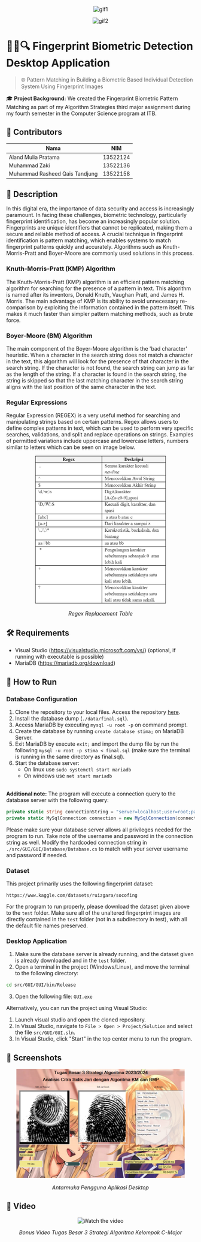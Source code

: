 <p align="center">
  <img src="./img/gif1.gif" alt="gif1">
</p>

<p align="center">
  <img src="./img/gif2.gif" alt="gif2">
</p>


# 🕵️‍♂️🔍 Fingerprint Biometric Detection Desktop Application

> 🌐 Pattern Matching in Building a Biometric Based Individual Detection System Using Fingerprint Images

🎓 **Project Background:**
We created the Fingerprint Biometric Pattern Matching as part of my Algorithm Strategies third major assignment during my fourth semester in the Computer Science program at ITB.

## 🪪 Contributors
| Nama | NIM |
|---|---|
| Aland Mulia Pratama | 13522124 |
| Muhammad Zaki | 13522136 |
| Muhammad Rasheed Qais Tandjung | 13522158 |

## 📝 Description
In this digital era, the importance of data security and access is increasingly paramount. In facing these challenges, biometric technology, particularly fingerprint identification, has become an increasingly popular solution. Fingerprints are unique identifiers that cannot be replicated, making them a secure and reliable method of access. A crucial technique in fingerprint identification is pattern matching, which enables systems to match fingerprint patterns quickly and accurately. Algorithms such as Knuth-Morris-Pratt and Boyer-Moore are commonly used solutions in this process.

### Knuth-Morris-Pratt (KMP) Algorithm
The Knuth-Morris-Pratt (KMP) algorithm is an efficient pattern matching algorithm for searching for the presence of a pattern in text. This algorithm is named after its inventors, Donald Knuth, Vaughan Pratt, and James H. Morris. The main advantage of KMP is its ability to avoid unnecessary re-comparison by exploiting the information contained in the pattern itself. This makes it much faster than simpler pattern matching methods, such as brute force.

### Boyer-Moore (BM) Algorithm
The main component of the Boyer-Moore algorithm is the 'bad character' heuristic. When a character in the search string does not match a character in the text, this algorithm will look for the presence of that character in the search string. If the character is not found, the search string can jump as far as the length of the string. If a character is found in the search string, the string is skipped so that the last matching character in the search string aligns with the last position of the same character in the text.

### Regular Expressions
Regular Expression (REGEX) is a very useful method for searching and manipulating strings based on certain patterns. Regex allows users to define complex patterns in text, which can be used to perform very specific searches, validations, and split and replace operations on strings. Examples of permitted variations include uppercase and lowercase letters, numbers similar to letters which can be seen on image below.

<div align="center">
  <img src="./img/RegexReplacement.png" alt="Interface" width="350"/>
  <p><i>Regex Replacement Table</i></p>
</div>


## 🛠️ Requirements 
- Visual Studio (https://visualstudio.microsoft.com/vs/) (optional, if running with executable is possible)
- MariaDB (https://mariadb.org/download)

## 🏃 How to Run
### Database Configuration
1. Clone the repository to your local files. Access the repository [here](repository-link).
2. Install the database dump (`./data/final.sql`).
3. Access MariaDB by executing `mysql -u root -p` on command prompt.
4. Create the database by running `create database stima;` on MariaDB Server.
5. Exit MariaDB by execute `exit;` and import the dump file by run the following `mysql -u root -p stima < final.sql` (make sure the terminal is running in the same directory as final.sql).
6. Start the database server:
    - On linux use `sudo systemctl start mariadb`
    - On windows use `net start mariadb`

<br>
<b>Additional note:</b> The program will execute a connection query to the database server with the following query: 

```cs
private static string connectionString = "server=localhost;user=root;password=;database=stima";
private static MySqlConnection connection = new MySqlConnection(connectionString);
```

Please make sure your database server allows all privileges needed for the program to run. Take note of the username and password in the connection string as well. Modify the hardcoded connection string in `./src/GUI/GUI/Database/Database.cs` to match with your server username and password if needed.

### Dataset
This project primarily uses the following fingerprint dataset:
```
https://www.kaggle.com/datasets/ruizgara/socofing
```
For the program to run properly, please download the dataset given above to the `test` folder. Make sure all of the unaltered fingerprint images are directly contained in the `test` folder (not in a subdirectory in test), with all the default file names preserved.

### Desktop Application
1. Make sure the database server is already running, and the dataset given is already downloaded and in the `test` folder.
2. Open a terminal in the project (Windows/Linux), and move the terminal to the following directory:
```bash
cd src/GUI/GUI/bin/Release
```
3. Open the following file: `GUI.exe`

Alternatively, you can run the project using Visual Studio:

1. Launch visual studio and open the cloned repository.
2. In Visual Studio, navigate to `File > Open > Project/Solution` and select the file `src/GUI/GUI.sln`.
3. In Visual Studio, click "Start" in the top center menu to run the program.

## 📸 Screenshots

<div align="center">
  <img src="./img/DesktopInterface.png" alt="Interface" width="450"/>
  <p><i>Antarmuka Pengguna Aplikasi Desktop</i></p>
</div>

## 🎥 Video
<div href="https://youtu.be/3QdyyGS78xo" align="center">
    <img src="https://img.youtube.com/vi/3QdyyGS78xo/maxresdefault.jpg" width="600" height="400" alt="Watch the video">
    <p><i>Bonus Video Tugas Besar 3 Strategi Algoritma Kelompok C-Major</i></p>
</div>
